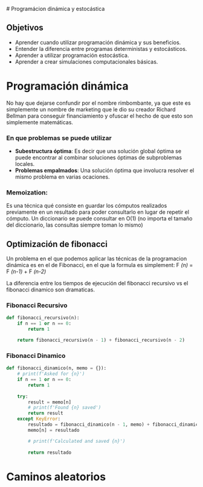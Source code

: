 # Programácion dinámica y estocástica

## Objetivos
* Aprender cuando utilizar programación dinámica y sus beneficios.
* Entender la diferencia entre programas deterministas y estocásticos.
* Aprender a utilizar programación estocástica.
* Aprender a crear simulaciones computacionales básicas.

# Programación dinámica
No hay que dejarse confundir por el nombre rimbombante, ya que este es simplemente un nombre de marketing que le dio su creador Richard Bellman para conseguir financiamiento y ofuscar el hecho de que esto son simplemente matemáticas.

### En que problemas se puede utilizar
* **Subestructura óptima**: Es decir que una solución global óptima se puede encontrar al combinar soluciones óptimas de subproblemas locales.
* **Problemas empalmados**: Una solución óptima que involucra resolver el mismo problema en varias ocaciones.

### Memoization:
Es una técnica qué consiste en guardar los cómputos realizados previamente en un resultado para poder consultarlo en lugar de repetir el cómputo. Un diccionario se puede consultar en O(1) (no importa el tamaño del diccionario, las consultas siempre toman lo mismo)

## Optimización de fibonacci
Un problema en el que podemos aplicar las técnicas de la programacion dinámica es en el de Fibonacci, en el que la formula es simplement: F _(n)_ = F _(n-1)_ + F _(n-2)_

La diferencia entre los tiempos de ejecución del fibonacci recursivo vs el fibonacci dinamico son dramaticas.

### Fibonacci Recursivo
```py
def fibonacci_recursivo(n):
    if n == 1 or n == 0: 
        return 1

    return fibonacci_recursivo(n - 1) + fibonacci_recursivo(n - 2)
```

### Fibonacci Dinamico
```py
def fibonacci_dinamico(n, memo = {}):
    # print(f'Asked for {n}')
    if n == 1 or n == 0:
        return 1
    
    try:
        result = memo[n]
        # print(f'Found {n} saved')
        return result
    except KeyError:
        resultado = fibonacci_dinamico(n - 1, memo) + fibonacci_dinamico(n - 2, memo)
        memo[n] = resultado

        # print(f'Calculated and saved {n}')
        
        return resultado
```

# Caminos aleatorios

